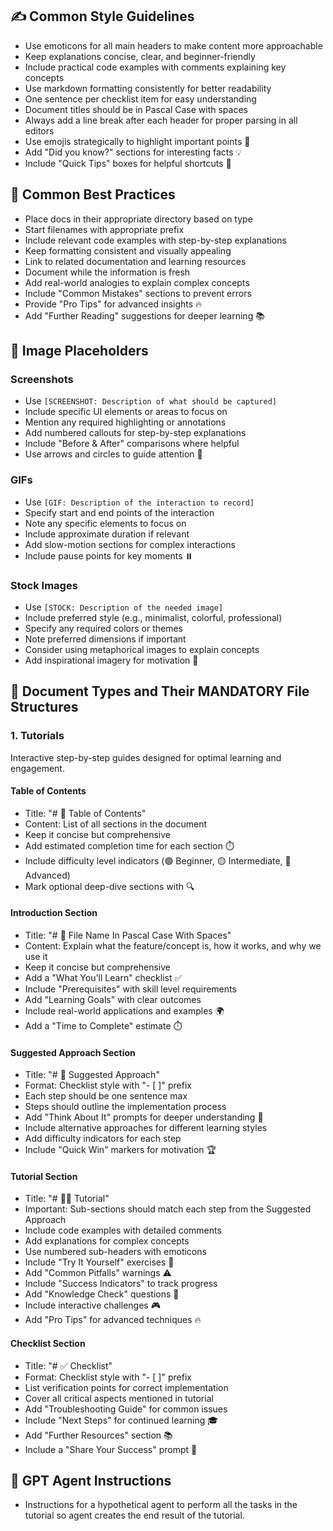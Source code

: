 ## ✍️ Common Style Guidelines

- Use emoticons for all main headers to make content more approachable
- Keep explanations concise, clear, and beginner-friendly
- Include practical code examples with comments explaining key concepts
- Use markdown formatting consistently for better readability
- One sentence per checklist item for easy understanding
- Document titles should be in Pascal Case with spaces
- Always add a line break after each header for proper parsing in all editors
- Use emojis strategically to highlight important points 🎯
- Add "Did you know?" sections for interesting facts 💡
- Include "Quick Tips" boxes for helpful shortcuts 💨

## 🚀 Common Best Practices

- Place docs in their appropriate directory based on type
- Start filenames with appropriate prefix
- Include relevant code examples with step-by-step explanations
- Keep formatting consistent and visually appealing
- Link to related documentation and learning resources
- Document while the information is fresh
- Add real-world analogies to explain complex concepts
- Include "Common Mistakes" sections to prevent errors
- Provide "Pro Tips" for advanced insights 🔥
- Add "Further Reading" suggestions for deeper learning 📚

## 📖️ Image Placeholders

### Screenshots
- Use `[SCREENSHOT: Description of what should be captured]`
- Include specific UI elements or areas to focus on
- Mention any required highlighting or annotations
- Add numbered callouts for step-by-step explanations
- Include "Before & After" comparisons where helpful
- Use arrows and circles to guide attention 🎯

### GIFs
- Use `[GIF: Description of the interaction to record]`
- Specify start and end points of the interaction
- Note any specific elements to focus on
- Include approximate duration if relevant
- Add slow-motion sections for complex interactions
- Include pause points for key moments ⏸️

### Stock Images
- Use `[STOCK: Description of the needed image]`
- Include preferred style (e.g., minimalist, colorful, professional)
- Specify any required colors or themes
- Note preferred dimensions if important
- Consider using metaphorical images to explain concepts
- Add inspirational imagery for motivation 🌟

## 📖 Document Types and Their MANDATORY File Structures

### 1. Tutorials

Interactive step-by-step guides designed for optimal learning and engagement.

#### Table of Contents

- Title: "# 📝 Table of Contents"
- Content: List of all sections in the document
- Keep it concise but comprehensive
- Add estimated completion time for each section ⏱️
- Include difficulty level indicators (🟢 Beginner, 🟡 Intermediate, 🔴 Advanced)
- Mark optional deep-dive sections with 🔍

#### Introduction Section

- Title: "# 📝 File Name In Pascal Case With Spaces"
- Content: Explain what the feature/concept is, how it works, and why we use it
- Keep it concise but comprehensive
- Add a "What You'll Learn" checklist ✅
- Include "Prerequisites" with skill level requirements
- Add "Learning Goals" with clear outcomes
- Include real-world applications and examples 🌍
- Add a "Time to Complete" estimate ⏱️

#### Suggested Approach Section

- Title: "# 🎯 Suggested Approach"
- Format: Checklist style with "- [ ]" prefix
- Each step should be one sentence max
- Steps should outline the implementation process
- Add "Think About It" prompts for deeper understanding 🤔
- Include alternative approaches for different learning styles
- Add difficulty indicators for each step
- Include "Quick Win" markers for motivation 🏆

#### Tutorial Section

- Title: "# 👨‍🏫 Tutorial"
- Important: Sub-sections should match each step from the Suggested Approach
- Include code examples with detailed comments
- Add explanations for complex concepts
- Use numbered sub-headers with emoticons
- Include "Try It Yourself" exercises 🔨
- Add "Common Pitfalls" warnings ⚠️
- Include "Success Indicators" to track progress
- Add "Knowledge Check" questions 📝
- Include interactive challenges 🎮
- Add "Pro Tips" for advanced techniques 🔥

#### Checklist Section

- Title: "# ✅ Checklist"
- Format: Checklist style with "- [ ]" prefix
- List verification points for correct implementation
- Cover all critical aspects mentioned in tutorial
- Add "Troubleshooting Guide" for common issues
- Include "Next Steps" for continued learning 🎓
- Add "Further Resources" section 📚
- Include a "Share Your Success" prompt 🌟

## 🤖 GPT Agent Instructions

- Instructions for a hypothetical agent to perform all the tasks in the tutorial so agent creates the end result of the tutorial.
